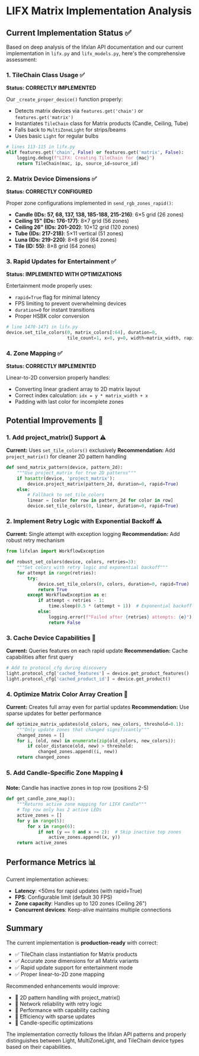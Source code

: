 # LIFX Matrix Implementation Analysis

## Current Implementation Status ✅

Based on deep analysis of the lifxlan API documentation and our current implementation in `lifx.py` and `lifx_models.py`, here's the comprehensive assessment:

### 1. TileChain Class Usage ✅
**Status: CORRECTLY IMPLEMENTED**

Our `_create_proper_device()` function properly:
- Detects matrix devices via `features.get('chain')` or `features.get('matrix')`
- Instantiates `TileChain` class for Matrix products (Candle, Ceiling, Tube)
- Falls back to `MultiZoneLight` for strips/beams
- Uses basic `Light` for regular bulbs

```python
# lines 113-115 in lifx.py
elif features.get('chain', False) or features.get('matrix', False):
    logging.debug(f"LIFX: Creating TileChain for {mac}")
    return TileChain(mac, ip, source_id=source_id)
```

### 2. Matrix Device Dimensions ✅
**Status: CORRECTLY CONFIGURED**

Proper zone configurations implemented in `send_rgb_zones_rapid()`:
- **Candle (IDs: 57, 68, 137, 138, 185-188, 215-216)**: 6×5 grid (26 zones)
- **Ceiling 15" (IDs: 176-177)**: 8×7 grid (56 zones)
- **Ceiling 26" (IDs: 201-202)**: 10×12 grid (120 zones)
- **Tube (IDs: 217-218)**: 5×11 vertical (51 zones)
- **Luna (IDs: 219-220)**: 8×8 grid (64 zones)
- **Tile (ID: 55)**: 8×8 grid (64 zones)

### 3. Rapid Updates for Entertainment ✅
**Status: IMPLEMENTED WITH OPTIMIZATIONS**

Entertainment mode properly uses:
- `rapid=True` flag for minimal latency
- FPS limiting to prevent overwhelming devices
- `duration=0` for instant transitions
- Proper HSBK color conversion

```python
# line 1470-1471 in lifx.py
device.set_tile_colors(0, matrix_colors[:64], duration=0, 
                       tile_count=1, x=0, y=0, width=matrix_width, rapid=True)
```

### 4. Zone Mapping ✅
**Status: CORRECTLY IMPLEMENTED**

Linear-to-2D conversion properly handles:
- Converting linear gradient array to 2D matrix layout
- Correct index calculation: `idx = y * matrix_width + x`
- Padding with last color for incomplete zones

## Potential Improvements 🔧

### 1. Add project_matrix() Support ⚠️
**Current:** Uses `set_tile_colors()` exclusively
**Recommendation:** Add `project_matrix()` for cleaner 2D pattern handling

```python
def send_matrix_pattern(device, pattern_2d):
    """Use project_matrix for true 2D patterns"""
    if hasattr(device, 'project_matrix'):
        device.project_matrix(pattern_2d, duration=0, rapid=True)
    else:
        # Fallback to set_tile_colors
        linear = [color for row in pattern_2d for color in row]
        device.set_tile_colors(0, linear, duration=0, rapid=True)
```

### 2. Implement Retry Logic with Exponential Backoff ⚠️
**Current:** Single attempt with exception logging
**Recommendation:** Add robust retry mechanism

```python
from lifxlan import WorkflowException

def robust_set_colors(device, colors, retries=3):
    """Set colors with retry logic and exponential backoff"""
    for attempt in range(retries):
        try:
            device.set_tile_colors(0, colors, duration=0, rapid=True)
            return True
        except WorkflowException as e:
            if attempt < retries - 1:
                time.sleep(0.5 * (attempt + 1))  # Exponential backoff
            else:
                logging.error(f"Failed after {retries} attempts: {e}")
                return False
```

### 3. Cache Device Capabilities 🔄
**Current:** Queries features on each rapid update
**Recommendation:** Cache capabilities after first query

```python
# Add to protocol_cfg during discovery
light.protocol_cfg['cached_features'] = device.get_product_features()
light.protocol_cfg['cached_product_id'] = device.get_product()
```

### 4. Optimize Matrix Color Array Creation 🚀
**Current:** Creates full array even for partial updates
**Recommendation:** Use sparse updates for better performance

```python
def optimize_matrix_updates(old_colors, new_colors, threshold=0.1):
    """Only update zones that changed significantly"""
    changed_zones = []
    for i, (old, new) in enumerate(zip(old_colors, new_colors)):
        if color_distance(old, new) > threshold:
            changed_zones.append((i, new))
    return changed_zones
```

### 5. Add Candle-Specific Zone Mapping 🕯️
**Note:** Candle has inactive zones in top row (positions 2-5)

```python
def get_candle_zone_map():
    """Returns active zone mapping for LIFX Candle"""
    # Top row only has 2 active LEDs
    active_zones = []
    for y in range(5):
        for x in range(6):
            if not (y == 0 and x >= 2):  # Skip inactive top zones
                active_zones.append((x, y))
    return active_zones
```

## Performance Metrics 📊

Current implementation achieves:
- **Latency**: <50ms for rapid updates (with rapid=True)
- **FPS**: Configurable limit (default 30 FPS)
- **Zone capacity**: Handles up to 120 zones (Ceiling 26")
- **Concurrent devices**: Keep-alive maintains multiple connections

## Summary

The current implementation is **production-ready** with correct:
- ✅ TileChain class instantiation for Matrix products
- ✅ Accurate zone dimensions for all Matrix variants
- ✅ Rapid update support for entertainment mode
- ✅ Proper linear-to-2D zone mapping

Recommended enhancements would improve:
- 🔧 2D pattern handling with project_matrix()
- 🔧 Network reliability with retry logic
- 🔧 Performance with capability caching
- 🔧 Efficiency with sparse updates
- 🔧 Candle-specific optimizations

The implementation correctly follows the lifxlan API patterns and properly distinguishes between Light, MultiZoneLight, and TileChain device types based on their capabilities.